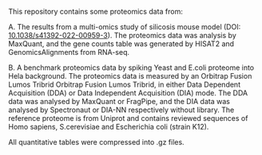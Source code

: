 This repository contains some proteomics data from:

A. The results from a multi-omics study of silicosis mouse model (DOI: [10.1038/s41392-022-00959-3](https://www.nature.com/articles/s41392-022-00959-3)). The proteomics data was analysis by MaxQuant, and the gene counts table was generated by HISAT2 and GenomicsAlignments from RNA-seq.

B. A benchmark proteomics data by spiking Yeast and E.coli proteome into Hela background. The proteomics data is measured by an Orbitrap Fusion Lumos Tribrid Orbitrap Fusion Lumos Tribrid, in either Data Dependent Acquisition (DDA) or Data Independent Acquisition (DIA) mode. The DDA data was analysed by MaxQuant or FragPipe, and the DIA data was analysed by Spectronaut or DIA-NN respectively without library. The reference proteome is from Uniprot and contains reviewed sequences of Homo sapiens, S.cerevisiae and Escherichia coli (strain K12).

All quantitative tables were compressed into .gz files.
